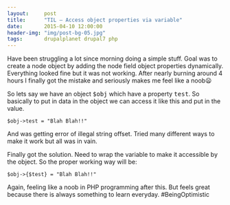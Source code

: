 ```yaml
---
layout:     post
title:      "TIL – Access object properties via variable"
date:       2015-04-10 12:00:00
header-img: "img/post-bg-05.jpg"
tags:       drupalplanet drupal7 php
---
```


Have been struggling a lot since morning doing a simple stuff. Goal was to create a node object by adding the node field object properties dynamically. Everything looked fine but it was not working. After nearly burning around 4 hours I finally got the mistake and seriously makes me feel like a noob😦

So lets say we have an object <kbd>$obj</kbd> which have a property <kbd>test</kbd>. So basically to put in data in the object we can access it like this and put in the value.

    $obj->test = "Blah Blah!!"

And was getting error of illegal string offset. Tried many different ways to make it work but all was in vain.

Finally got the solution. Need to wrap the variable to make it accessible by the object. So the proper working way will be:

    $obj->{$test} = "Blah Blah!!"

Again, feeling like a noob in PHP programming after this. But  feels great because there is always something to learn everyday. #BeingOptimistic

